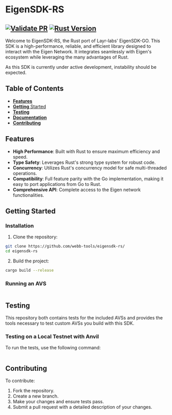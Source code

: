 # EigenSDK-RS

[![Validate PR](https://github.com/webb-tools/gadget/actions/workflows/validate_pr.yml/badge.svg)](https://github.com/webb-tools/gadget/actions/workflows/validate_pr.yml)
[![Rust Version](https://img.shields.io/badge/rust-1.74.0%2B-blue.svg)](https://www.rust-lang.org)
---

[//]: # ([![License]&#40;https://img.shields.io/badge/License-MIT-blue.svg&#41;]&#40;https://opensource.org/licenses/Apache-2.0&#41;)

[//]: # (---)

Welcome to EigenSDK-RS, the Rust port of Layr-labs' EigenSDK-GO. This SDK is a high-performance, reliable, and efficient library designed to interact with the Eigen Network. It integrates seamlessly with Eigen's ecosystem while leveraging the many advantages of Rust.

As this SDK is currently under active development, instability should be expected.

## Table of Contents
- [**Features**](#features)
- [**Getting** Started](#getting-started)
- [**Testing**](#testing)
- [**Documentation**](#documentation)
- [**Contributing**](#contributing)

[//]: # (- [**License**]&#40;#license&#41;)

## Features

- **High Performance**: Built with Rust to ensure maximum efficiency and speed.
- **Type Safety**: Leverages Rust's strong type system for robust code.
- **Concurrency**: Utilizes Rust's concurrency model for safe multi-threaded operations.
- **Compatibility**: Full feature parity with the Go implementation, making it easy to port applications from Go to Rust.
- **Comprehensive API**: Complete access to the Eigen network functionalities.

## Getting Started

### Installation

1. Clone the repository:

```bash
git clone https://github.com/webb-tools/eigensdk-rs/
cd eigensdk-rs
```
   
2. Build the project:

```bash
cargo build --release
```

### Running an AVS

[//]: # (#TODO: Commands to run)
```bash

```

## Testing
This repository both contains tests for the included AVSs and provides the tools necessary to test custom AVSs you build with this SDK.

### Testing on a Local Testnet with Anvil
To run the tests, use the following command:
```bash

```

## Contributing

To contribute:

1. Fork the repository.
2. Create a new branch.
3. Make your changes and ensure tests pass.
4. Submit a pull request with a detailed description of your changes.

[//]: # (## License)

[//]: # (## Contact)

[//]: # (If you have any questions or need further information, please contact the developers [here]&#40;https://webb.tools/&#41;)

